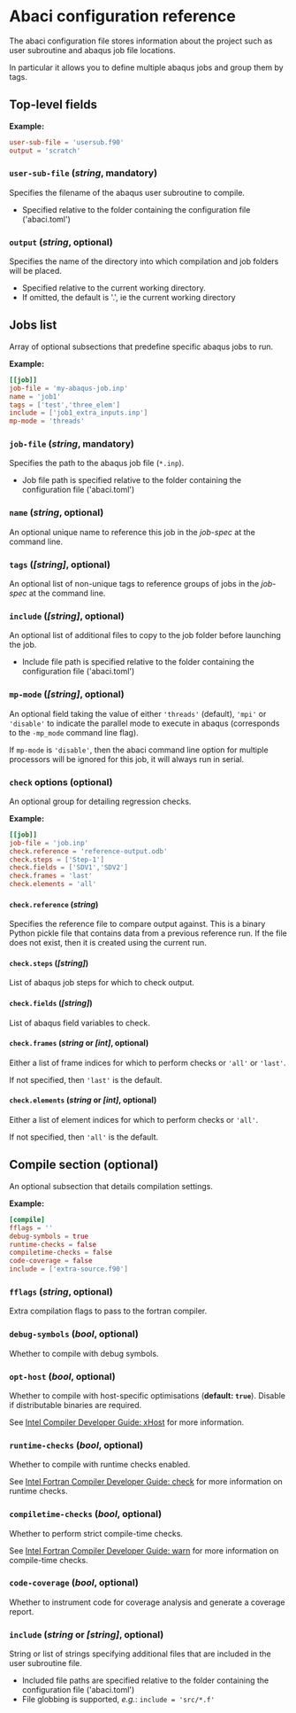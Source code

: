 # Abaci configuration reference

The abaci configuration file stores information about the project such as user subroutine and abaqus job file locations.

In particular it allows you to define multiple abaqus jobs and group them by tags.

## Top-level fields

__Example:__

```toml
user-sub-file = 'usersub.f90'
output = 'scratch'
```
### `user-sub-file` (*string*, mandatory)

Specifies the filename of the abaqus user subroutine to compile.

- Specified relative to the folder containing the configuration file ('abaci.toml')

### `output` (*string*, optional)

Specifies the name of the directory into which compilation and job folders will be placed.

- Specified relative to the current working directory.
- If omitted, the default is '.', ie the current working directory


## Jobs list

Array of optional subsections that predefine specific abaqus jobs to run.

__Example:__

```toml
[[job]]
job-file = 'my-abaqus-job.inp'
name = 'job1'
tags = ['test','three_elem']
include = ['job1_extra_inputs.inp']
mp-mode = 'threads'
```

### `job-file` (*string*, mandatory)

Specifies the path to the abaqus job file (`*.inp`).

- Job file path is specified relative to the folder containing the configuration file ('abaci.toml')

### `name` (*string*, optional)

An optional unique name to reference this job in the *job-spec* at the command line.

### `tags` (*[string]*, optional)

An optional list of non-unique tags to reference groups of jobs in the *job-spec* at the command line.

### `include` (*[string]*, optional)

An optional list of additional files to copy to the job folder before launching the job.

- Include file path is specified relative to the folder containing the configuration file ('abaci.toml')

### `mp-mode` (*[string]*, optional)

An optional field taking the value of either `'threads'` (default), `'mpi'` or `'disable'` to indicate the parallel mode to execute in abaqus (corresponds to the `-mp_mode` command line flag).

If `mp-mode` is `'disable'`, then the abaci command line option for multiple processors will be ignored for this job, it will always run in serial.

### `check` options (optional)

An optional group for detailing regression checks.

__Example:__

```toml
[[job]]
job-file = 'job.inp'
check.reference = 'reference-output.odb'
check.steps = ['Step-1']
check.fields = ['SDV1','SDV2']
check.frames = 'last'
check.elements = 'all'
```

#### `check.reference` (*string*)

Specifies the reference file to compare output against. This is a binary Python pickle file
that contains data from a previous reference run.
If the file does not exist, then it is created using the current run.

#### `check.steps` (*[string]*)

List of abaqus job steps for which to check output.

#### `check.fields` (*[string]*)

List of abaqus field variables to check.

#### `check.frames` (*string* or *[int]*, optional)

Either a list of frame indices for which to perform checks or `'all'` or `'last'`.

If not specified, then `'last'` is the default.

#### `check.elements` (*string* or *[int]*, optional)

Either a list of element indices for which to perform checks or `'all'`.

If not specified, then `'all'` is the default.


## Compile section (optional)

An optional subsection that details compilation settings.

__Example:__

```toml
[compile]
fflags = ''
debug-symbols = true
runtime-checks = false
compiletime-checks = false
code-coverage = false
include = ['extra-source.f90']
```

### `fflags` (*string*, optional)

Extra compilation flags to pass to the fortran compiler.

### `debug-symbols` (*bool*, optional)

Whether to compile with debug symbols.

### `opt-host` (*bool*, optional)

Whether to compile with host-specific optimisations (**default: `true`**). Disable if distributable binaries are required.

See [Intel Compiler Developer Guide: xHost](https://www.intel.com/content/www/us/en/develop/documentation/cpp-compiler-developer-guide-and-reference/top/compiler-reference/compiler-options/compiler-option-details/code-generation-options/xhost-qxhost.html) for more information.

### `runtime-checks` (*bool*, optional)

Whether to compile with runtime checks enabled.

See [Intel Fortran Compiler Developer Guide: check](https://www.intel.com/content/www/us/en/develop/documentation/fortran-compiler-oneapi-dev-guide-and-reference/top/compiler-reference/compiler-options/compiler-option-details/language-options/check.html) for more information on runtime checks.


### `compiletime-checks` (*bool*, optional)

Whether to perform strict compile-time checks.

See [Intel Fortran Compiler Developer Guide: warn](https://www.intel.com/content/www/us/en/develop/documentation/fortran-compiler-oneapi-dev-guide-and-reference/top/compiler-reference/compiler-options/compiler-option-details/compiler-diagnostic-options/warn.html#warn) for more information on compile-time checks.

### `code-coverage` (*bool*, optional)

Whether to instrument code for coverage analysis and generate a coverage report.

### `include` (*string* or *[string]*, optional)

String or list of strings specifying additional files that are included in the user subroutine file.

- Included file paths are specified relative to the folder containing the configuration file ('abaci.toml')
- File globbing is supported, _e.g._: `include = 'src/*.f'`


